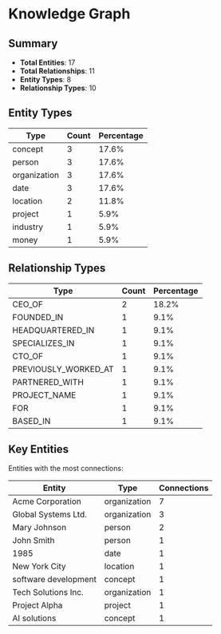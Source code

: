 # Knowledge Graph

## Summary

- **Total Entities**: 17
- **Total Relationships**: 11
- **Entity Types**: 8
- **Relationship Types**: 10

## Entity Types

| Type | Count | Percentage |
|------|-------|------------|
| concept | 3 | 17.6% |
| person | 3 | 17.6% |
| organization | 3 | 17.6% |
| date | 3 | 17.6% |
| location | 2 | 11.8% |
| project | 1 | 5.9% |
| industry | 1 | 5.9% |
| money | 1 | 5.9% |

## Relationship Types

| Type | Count | Percentage |
|------|-------|------------|
| CEO_OF | 2 | 18.2% |
| FOUNDED_IN | 1 | 9.1% |
| HEADQUARTERED_IN | 1 | 9.1% |
| SPECIALIZES_IN | 1 | 9.1% |
| CTO_OF | 1 | 9.1% |
| PREVIOUSLY_WORKED_AT | 1 | 9.1% |
| PARTNERED_WITH | 1 | 9.1% |
| PROJECT_NAME | 1 | 9.1% |
| FOR | 1 | 9.1% |
| BASED_IN | 1 | 9.1% |

## Key Entities

Entities with the most connections:

| Entity | Type | Connections |
|--------|------|-------------|
| Acme Corporation | organization | 7 |
| Global Systems Ltd. | organization | 3 |
| Mary Johnson | person | 2 |
| John Smith | person | 1 |
| 1985 | date | 1 |
| New York City | location | 1 |
| software development | concept | 1 |
| Tech Solutions Inc. | organization | 1 |
| Project Alpha | project | 1 |
| AI solutions | concept | 1 |

